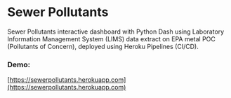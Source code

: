 # Sewer Pollutants
Sewer Pollutants interactive dashboard with Python Dash using Laboratory Information Management System (LIMS) data extract on EPA metal POC (Pollutants of Concern), deployed using Heroku Pipelines (CI/CD).

### Demo:
[https://sewerpollutants.herokuapp.com](https://sewerpollutants.herokuapp.com)